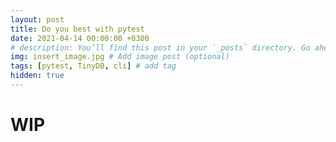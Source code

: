 ```yaml
---
layout: post
title: Do you best with pytest 
date: 2021-04-14 00:00:00 +0300
# description: You’ll find this post in your `_posts` directory. Go ahead and edit it and re-build the site to see your changes. # Add post description (optional)
img: insert_image.jpg # Add image post (optional)
tags: [pytest, TinyDB, cli] # add tag
hidden: true
---
```


# WIP
